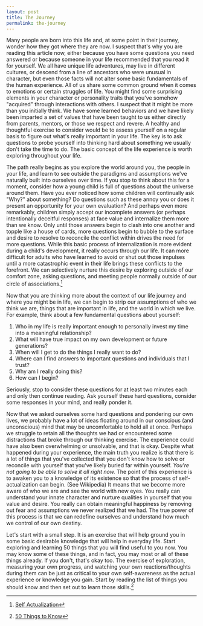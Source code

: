 ```yaml
---
layout: post
title: The Journey
permalink: the-journey
---
```


Many people are born into this life and, at some point in their journey, wonder how they got where they are now.  I suspect that's why you are reading this article now, either because you have some questions you need answered or because someone in your life recommended that you read it for yourself.  We all have unique life adventures, may live in different cultures, or descend from a line of ancestors who were unusual in character, but even those facts will not alter some basic fundamentals of the human experience.   All of us share some common ground when it comes to emotions or certain struggles of life.  You might find some surprising elements in your character or personality traits that you've somehow "acquired" through interactions with others. I suspect that it might be more than you initially think.  We have some learned behaviors and we have likely been imparted a set of values that have been taught to us either directly from parents, mentors, or those we respect and revere.  A healthy and thoughtful exercise to consider would be to assess yourself on a regular basis to figure out what's really important in your life.  The key is to ask questions to probe yourself into thinking hard about something we usually don't take the time to do.  The basic concept of the life experience is worth exploring throughout your life.

The path really begins as you explore the world around you, the people in your life, and learn to see outside the paradigms and assumptions we've naturally built into ourselves over time.  If you stop to think about this for a moment, consider how a young child is full of questions about the universe around them. Have you ever noticed how some children will continually ask "Why?" about something?  Do questions such as these annoy you or does it present an opportunity for your own evaluation?  And perhaps even more remarkably, children simply accept our incomplete answers (or perhaps intentionally deceitful responses) at face value and internalize them more than we know.  Only until those answers begin to clash into one another and topple like a house of cards, more questions begin to bubble to the surface and desire to resolve to reconcile the conflict within drives the need for more questions.  While this basic process of internalization is more evident during a child's development, it really occurs through our life.  It can more difficult for adults who have learned to avoid or shut out those impulses until a more catastrophic event in their life brings these conflicts to the forefront.  We can selectively nurture this desire by exploring outside of our comfort zone, asking questions, and meeting people normally outside of our circle of associations.[^fn-self_actualization]

Now that you are thinking more about the context of our life journey and where you might be in life, we can begin to strip our assumptions of who we think we are, things that are important in life, and the world in which we live.  For example, think about a few fundamental questions about yourself:

1. Who in my life is really important enough to personally invest my time into a meaningful relationship?
2. What will have true impact on my own development or future generations?
3. When will I get to do the things I really want to do?
4. Where can I find answers to important questions and individuals that I trust?
5. Why am I really doing this?
6. How can I begin?

Seriously, stop to consider these questions for at least two minutes each and only then continue reading.  Ask yourself these hard questions, consider some responses in your mind, and really ponder it.

Now that we asked ourselves some hard questions and pondering our own lives, we probably have a lot of ideas floating around in our conscious (and unconscious) mind that may be uncomfortable to hold all at once.  Perhaps we struggle to retain all the thoughts we had or encountered some distractions that broke through our thinking exercise.  The experience could have also been overwhelming or unsolvable, and that is okay.  Despite what happened during your experience, the main truth you realize is that there is a lot of things that you've collected that you don't know how to solve or reconcile with yourself that you've likely buried far within yourself.  *You're not going to be able to solve it all right now.*  The point of this experience is to awaken you to a knowledge of its existence so that the process of self-actualization can begin.  (See Wikipedia)  It means that we become more aware of who we are and see the world with new eyes.  You really can understand your innate character and nurture qualities in yourself that you value and desire.  You really can obtain meaningful happiness by removing out fear and assumptions we never realized that we had.  The true power of this process is that we can redefine ourselves and understand how much we control of our own destiny.

Let's start with a small step.  It is an exercise that will help ground you in some basic desirable knowledge that will help in everyday life.  Start exploring and learning 50 things that you will find useful to you now.  You may know some of these things, and in fact, you may most or all of these things already.  If you don't, that's okay too.  The exercise of exploration, measuring your own progress, and watching your own reactions/thoughts during them can be just as critical to your own self-awareness as the actual experience or knowledge you gain.  Start by reading the list of things you should know and then set out to learn those skills.[^fn-fifty_things]

[^fn-self_actualization]: [Self Actualization](http://en.wikipedia.org/wiki/Self-actualization)
[^fn-fifty_things]: [50 Things to Know](http://www.marcandangel.com/2008/06/02/50-things-everyone-should-know-how-to-do)
